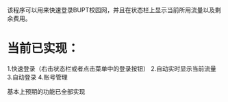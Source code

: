 该程序可以用来快速登录BUPT校园网，并且在状态栏上显示当前所用流量以及剩余费用。
# **当前已实现：**
1.快速登录（右击状态栏或者点击菜单中的登录按钮）
2.自动实时显示当前流量
3.自动登录
4.账号管理

基本上预期的功能已全部实现

